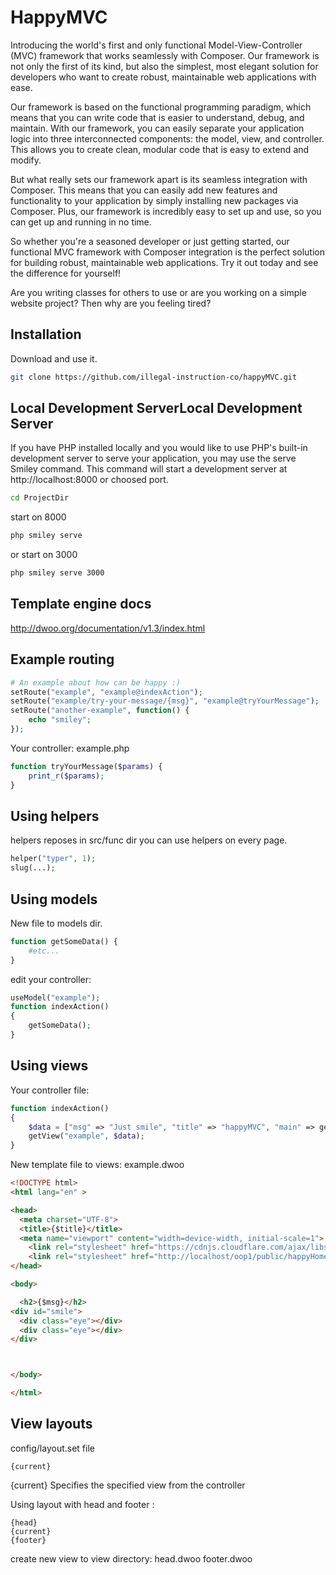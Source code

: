 
# HappyMVC

Introducing the world's first and only functional Model-View-Controller (MVC) framework that works seamlessly with Composer. Our framework is not only the first of its kind, but also the simplest, most elegant solution for developers who want to create robust, maintainable web applications with ease.

Our framework is based on the functional programming paradigm, which means that you can write code that is easier to understand, debug, and maintain. With our framework, you can easily separate your application logic into three interconnected components: the model, view, and controller. This allows you to create clean, modular code that is easy to extend and modify.

But what really sets our framework apart is its seamless integration with Composer. This means that you can easily add new features and functionality to your application by simply installing new packages via Composer. Plus, our framework is incredibly easy to set up and use, so you can get up and running in no time.

So whether you're a seasoned developer or just getting started, our functional MVC framework with Composer integration is the perfect solution for building robust, maintainable web applications. Try it out today and see the difference for yourself!

Are you writing classes for others to use or are you working on a simple website project? Then why are you feeling tired?

Installation
------------

Download and use it.

```bash
git clone https://github.com/illegal-instruction-co/happyMVC.git
```

Local Development ServerLocal Development Server
------------
If you have PHP installed locally and you would like to use PHP's built-in development server to serve your application, you may use the serve Smiley command. This command will start a development server at http://localhost:8000 or choosed port.

```bash
cd ProjectDir
```
start on 8000
```bash
php smiley serve
```
or start on 3000 
```bash
php smiley serve 3000
```
Template engine docs
------------
http://dwoo.org/documentation/v1.3/index.html

Example routing
------------

```php
# An example about how can be happy :)
setRoute("example", "example@indexAction");
setRoute("example/try-your-message/{msg}", "example@tryYourMessage");
setRoute("another-example", function() { 
    echo "smiley";
});

```

Your controller: example.php
```php
function tryYourMessage($params) {
    print_r($params);
}
```
Using helpers
------------
helpers reposes in src/func dir
you can use helpers on every page.

```php
helper("typer", 1);
slug(...);

```
Using models
------------
New file to models dir.
```php
function getSomeData() {
    #etc...
}

```

edit your controller:

```php
useModel("example");
function indexAction()
{
    getSomeData();
}
```

Using views
------------
Your controller file:
```php
function indexAction()
{
    $data = ["msg" => "Just smile", "title" => "happyMVC", "main" => getBaseUrl()];
    getView("example", $data);
}
```
New template file to views: example.dwoo
```html
<!DOCTYPE html>
<html lang="en" >

<head>
  <meta charset="UTF-8">
  <title>{$title}</title>
  <meta name="viewport" content="width=device-width, initial-scale=1">
    <link rel="stylesheet" href="https://cdnjs.cloudflare.com/ajax/libs/normalize/5.0.0/normalize.min.css">
    <link rel="stylesheet" href="http://localhost/oop1/public/happyHome/css/style.css">
</head>

<body>

  <h2>{$msg}</h2>
<div id="smile">
  <div class="eye"></div>
  <div class="eye"></div>
</div>



</body>

</html>

```


View layouts 
------------
config/layout.set file 
```
{current} 
```
{current} Specifies the specified view from the controller

Using layout with head and footer : 
```
{head}
{current} 
{footer}
```
create new view to view directory: 
head.dwoo 
footer.dwoo
